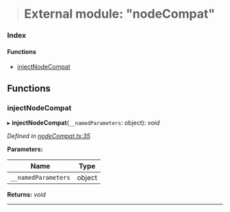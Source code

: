 > # External module: "nodeCompat"

### Index

#### Functions

* [injectNodeCompat](_nodecompat_.md#injectnodecompat)

## Functions

###  injectNodeCompat

▸ **injectNodeCompat**(`__namedParameters`: object): *void*

*Defined in [nodeCompat.ts:35](https://github.com/polkadot-js/api/blob/68b07eb/packages/api/src/nodeCompat.ts#L35)*

**Parameters:**

Name | Type |
------ | ------ |
`__namedParameters` | object |

**Returns:** *void*

___
